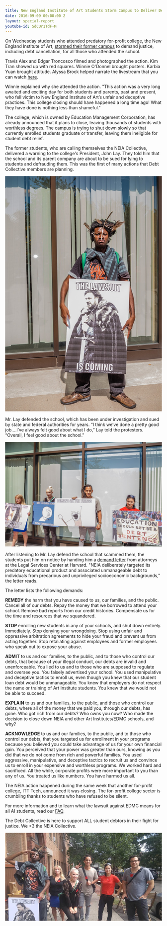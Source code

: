 ```yaml
---
title: New England Institute of Art Students Storm Campus to Deliver Demand Letter
date: 2016-09-09 00:00:00 Z
layout: special-report
youtube-id: SdCUr1TdF-M
---
```


On Wednesday students who attended predatory for-profit college, the New England Institute of Art, [stormed their former campus](http://thinkprogress.org/after-the-latest-closure-of-a-for-profit-college-chain-what-happens-next-eb3fd2d9b007#.aen3zjq6o) to demand justice, including debt cancellation, for all those who attended the school. 

Travis Alex and Edgar Troncosco filmed and photographed the action. Kim Tran showed up with red squares. Winnie O'Donnel brought posters. Karbia Yuan brought attitude. Alyssa Brock helped narrate the livestream that you can watch [here](http://www.youtube.com/watch?v=i94V50bADAQ&app=desktop). 

Winnie explained why she attended the action. "This action was a very long awaited and exciting day for both students and parents, past and present, who fell victim to New England Institute of Art’s unfair and deceptive practices.  This college closing should have happened a long time ago!  What they have done is nothing less than shameful."

The college, which is owned by Education Management Corporation, has already announced that it plans to close, leaving thousands of students with worthless degrees. The campus is trying to shut down slowly so that currently enrolled students graduate or transfer, leaving them ineligible for student debt relief. 

The former students, who are calling themselves the NEIA Collective, delivered a warning to the college's President, John Lay. They told him that the school and its parent company are about to be sued for lying to students and defrauding them. This was the first of many actions that Debt Collective members are planning. 

![alt](/assets/images/2016/09/NEIA-COLLECTIVE---09072016--10.jpg)


Mr. Lay defended the school, which has been under investigation and sued by state and federal authorities for years. “I think we’ve done a pretty good job….I’ve always felt good about what I do,” Lay told the protesters. “Overall, I feel good about the school."

![alt](/assets/images/2016/09/NEIA-COLLECTIVE---09072016--5.jpg)

After listening to Mr. Lay defend the school that scammed them, the students put him on notice by handing him a [demand letter](http://www.legalservicescenter.org/wp-content/uploads/2012/10/2016.09.01-PPSL-Demand-Letter-to-NEIA-FINAL.pdf) from attorneys at the Legal Services Center at Harvard.  "NEIA deliberately targeted its predatory educational product and associated unmanageable debt to individuals from precarious and unprivileged socioeconomic backgrounds," the letter reads.

The letter lists the following demands: 

**REMEDY** the harm that you have caused to us, our families, and the public. Cancel all of our debts. Repay the money that we borrowed to attend your school. Remove bad reports from our credit
histories. Compensate us for the time and resources that we squandered.

**STOP** enrolling new students in any of your schools, and shut down entirely. Immediately. Stop denying your wrongdoing. Stop using unfair and oppressive arbitration agreements to hide your fraud and prevent us from acting together. Stop retaliating against employees and former employees who speak out to expose your abuse.

**ADMIT** to us and our families, to the public, and to those who control our debts, that because of your illegal conduct, our debts are invalid and unenforceable. You lied to us and to those who are
supposed to regulate and oversee you. You falsely advertised your school. You used manipulative and deceptive tactics to enroll us, even though you knew that our student loan debt would be unmanageable. You knew that employers do not respect the name or training of Art Institute students. You knew that we would not be able to succeed.

**EXPLAIN** to us and our families, to the public, and those who control our debts, where all of the money that we paid you, through our debts, has gone. Who got rich from our debts? Who owns you now? Who made the decision to close down NEIA and other Art Institutes/EDMC schools, and why?

**ACKNOWLEDGE** to us and our families, to the public, and to those who control our debts, that you targeted us for enrollment in your programs because you believed you could take advantage of
us for your own financial gain. You perceived that your power was greater than ours, knowing as you did that we do not come from rich and powerful families. You used aggressive, manipulative,  and deceptive tactics to recruit us and convince us to enroll in your expensive and worthless programs. We worked hard and sacrificed. All the while, corporate profits were more important to you than any of us. You treated us like numbers. You have harmed us all. 

The NEIA action happened during the same week that another for-profit college, ITT Tech, announced it was closing. The for-profit college sector is crumbling thanks to students who have refused to be silent. 

For more information and to learn what the lawsuit against EDMC means for all AI students, read our [FAQ](http://docs.google.com/document/d/1fLRV5FQ3q_VSpqVPoXtLXb6ibosWvEpSBKFr5ZFExyo/edit). 

The Debt Collective is here to support ALL student debtors in their fight for justice. We <3 the NEIA Collective. 

![alt](/assets/images/2016/09/neia_collective.jpg)












